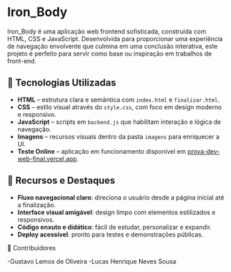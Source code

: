 # Iron_Body

Iron_Body é uma aplicação web frontend sofisticada, construída com HTML, CSS e JavaScript. Desenvolvida para proporcionar uma experiência de navegação envolvente que culmina em uma conclusão interativa, este projeto é perfeito para servir como base ou inspiração em trabalhos de front-end.

## 🚀 Tecnologias Utilizadas

- **HTML** – estrutura clara e semântica com `index.html` e `finalizar.html`.
- **CSS** – estilo visual através do `style.css`, com foco em design moderno e responsivo.
- **JavaScript** – scripts em `backend.js` que habilitam interação e lógica de navegação.
- **Imagens** – recursos visuais dentro da pasta `imagens` para enriquecer a UI.
- **Teste Online** – aplicação em funcionamento disponível em [prova-dev-web-final.vercel.app](https://prova-dev-web-final.vercel.app).

## 📌 Recursos e Destaques

- **Fluxo navegacional claro**: direciona o usuário desde a página inicial até a finalização.  
- **Interface visual amigável**: design limpo com elementos estilizados e responsivos.  
- **Código enxuto e didático**: fácil de estudar, personalizar e expandir.  
- **Deploy acessível**: pronto para testes e demonstrações públicas.  

👥 Contribuidores

-Gustavo Lemos de Oliveira
-Lucas Henrique Neves Sousa
